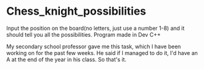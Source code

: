 # Chess_knight_possibilities
Input the position on the board(no letters, just use a number 1-8) and it should tell you all the possibilities. Program made in Dev C++


My secondary school professor gave me this task, which I have been working on for the past few weeks. He said if I managed to do it, I'd have an A at the end of the year 
in his class. So that's it. 
